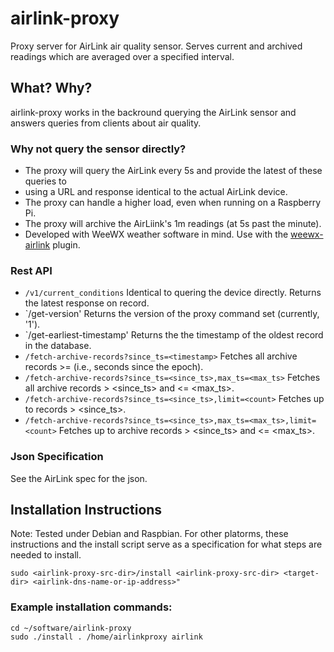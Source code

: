 # airlink-proxy
Proxy server for AirLink air quality sensor.  Serves current and archived readings which are averaged over a specified interval.

## What? Why?

airlink-proxy works in the backround querying the AirLink sensor and answers queries from clients about air quality.

### Why not query the sensor directly?
* The proxy will query the AirLink every 5s and provide the latest of these queries to
* using a URL and response identical to the actual AirLink device.
* The proxy can handle a higher load, even when running on a Raspberry Pi.
* The proxy will archive the AirLiink's 1m readings (at 5s past the minute).
* Developed with WeeWX weather software in mind. Use with the
  [weewx-airlink](https://github.com/chaunceygardiner/weewx-airlink) plugin.

### Rest API
* `/v1/current_conditions` Identical to quering the device directly.  Returns the latest response on record.
* `/get-version' Returns the version of the proxy command set (currently, '1').
* `/get-earliest-timestamp' Returns the the timestamp of the oldest record in the database.
* `/fetch-archive-records?since_ts=<timestamp>` Fetches all archive records >= <timestamp> (i.e., seconds since the epoch).
* `/fetch-archive-records?since_ts=<since_ts>,max_ts=<max_ts>` Fetches all archive records > <since_ts> and <= <max_ts>.
* `/fetch-archive-records?since_ts=<since_ts>,limit=<count>` Fetches up to <count> records  > <since_ts>.
* `/fetch-archive-records?since_ts=<since_ts>,max_ts=<max_ts>,limit=<count>` Fetches up to <count> archive records > <since_ts> and <= <max_ts>.

### Json Specification
See the AirLink spec for the json.

## Installation Instructions

Note: Tested under Debian and Raspbian.  For other platorms,
these instructions and the install script serve as a specification
for what steps are needed to install.

```
sudo <airlink-proxy-src-dir>/install <airlink-proxy-src-dir> <target-dir> <airlink-dns-name-or-ip-address>"
```

### Example installation commands:
```
cd ~/software/airlink-proxy
sudo ./install . /home/airlinkproxy airlink
```
